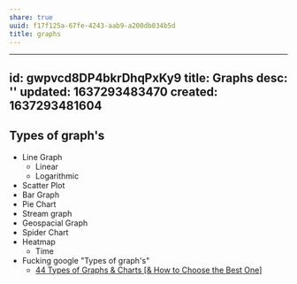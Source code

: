 ```yaml
---
share: true
uuid: f17f125a-67fe-4243-aab9-a200db034b5d
title: graphs
---
```

---
id: gwpvcd8DP4bkrDhqPxKy9
title: Graphs
desc: ''
updated: 1637293483470
created: 1637293481604
---

## Types of graph's

* Line Graph
  * Linear
  * Logarithmic
* Scatter Plot
* Bar Graph
* Pie Chart
* Stream graph
* Geospacial Graph
* Spider Chart
* Heatmap
  * Time
* Fucking google "Types of graph's"
  * [44 Types of Graphs & Charts [& How to Choose the Best One]](https://visme.co/blog/types-of-graphs/)
